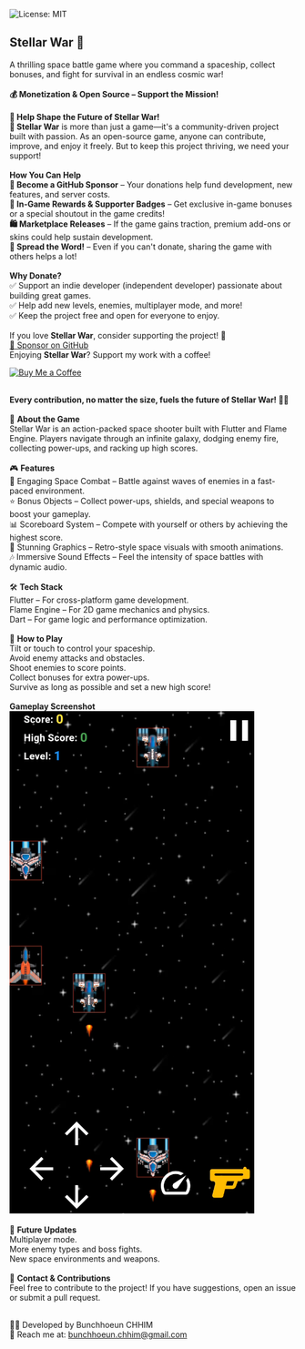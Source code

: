 ![License: MIT](https://img.shields.io/badge/license-MIT-blue.svg)

<h2>Stellar War 🚀</h2>

A thrilling space battle game where you command a spaceship, collect bonuses, and fight for survival in an endless cosmic war!<br><br>
**💰 Monetization & Open Source – Support the Mission!**<br><br>
**🌟 Help Shape the Future of Stellar War!**<br>
**🚀 Stellar War** is more than just a game—it's a community-driven project built with passion. As an open-source game, anyone can contribute, improve, and enjoy it freely. But to keep this project thriving, we need your support!<br><br>
**How You Can Help**<br>
**💖 Become a GitHub Sponsor** – Your donations help fund development, new features, and server costs.<br>
**🎯 In-Game Rewards & Supporter Badges** – Get exclusive in-game bonuses or a special shoutout in the game credits!<br>
**🛍️ Marketplace Releases** – If the game gains traction, premium add-ons or skins could help sustain development.<br>
**📢 Spread the Word!** – Even if you can't donate, sharing the game with others helps a lot!<br><br>
**Why Donate?**<br>
✅ Support an indie developer (independent developer) passionate about building great games.<br>
✅ Help add new levels, enemies, multiplayer mode, and more!<br>
✅ Keep the project free and open for everyone to enjoy.<br><br>
If you love **Stellar War**, consider supporting the project! 🚀  <br>
[💙 Sponsor on GitHub](https://github.com/sponsors/bunchhoeuninfo)  <br>
Enjoying **Stellar War**? Support my work with a coffee!  <br>

[![Buy Me a Coffee](https://www.buymeacoffee.com/assets/img/guidelines/download-assets-sm-1.svg)](https://buymeacoffee.com/bunchhoeunn)<br><br>

**Every contribution, no matter the size, fuels the future of Stellar War! 🚀✨**<br><br>
📜 **About the Game**<br>
Stellar War is an action-packed space shooter built with Flutter and Flame Engine. Players navigate through an infinite galaxy, dodging enemy fire, collecting power-ups, and racking up high scores.<br><br>
🎮 **Features**<br>
🚀 Engaging Space Combat – Battle against waves of enemies in a fast-paced environment.<br>
⭐ Bonus Objects – Collect power-ups, shields, and special weapons to boost your gameplay.<br>
📊 Scoreboard System – Compete with yourself or others by achieving the highest score.<br>
🎨 Stunning Graphics – Retro-style space visuals with smooth animations.<br>
🎶 Immersive Sound Effects – Feel the intensity of space battles with dynamic audio.<br><br>
🛠️ **Tech Stack**<br>
Flutter – For cross-platform game development.<br>
Flame Engine – For 2D game mechanics and physics.<br>
Dart – For game logic and performance optimization.<br><br>
🚀 **How to Play**<br>
Tilt or touch to control your spaceship.<br>
Avoid enemy attacks and obstacles.<br>
Shoot enemies to score points.<br>
Collect bonuses for extra power-ups.<br>
Survive as long as possible and set a new high score!<br><br>
**Gameplay Screenshot**<br>
![Game Screenshot](assets/images/game_image.PNG)<br><br>
📌 **Future Updates**<br>
Multiplayer mode.<br>
More enemy types and boss fights.<br>
New space environments and weapons.<br><br>
📧 **Contact & Contributions**<br>
Feel free to contribute to the project! If you have suggestions, open an issue or submit a pull request.<br><br>

👨‍💻 Developed by Bunchhoeun CHHIM<br>
📩 Reach me at: bunchhoeun.chhim@gmail.com<br>
